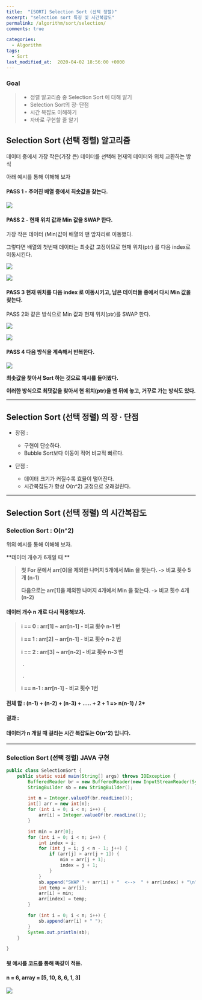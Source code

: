 ```yaml
---
title:  "[SORT] Selection Sort (선택 정렬)"
excerpt: "selection sort 특징 및 시간복잡도"
permalink: /algorithm/sort/selection/
comments: true

categories:
  - Algorithm
tags: 
  - Sort
last_modified_at:  2020-04-02 18:56:00 +0000
---
```


### Goal

> - 정렬 알고리즘 중 Selection Sort 에 대해 알기
> - Selection Sort의 장· 단점 
> - 시간 복잡도 이해하기 
> - 자바로 구현할 줄 알기



## Selection Sort (선택 정렬) 알고리즘

데이터 중에서 가장 작은(가장 큰) 데이터를 선택해 현재의 데이터와 위치 교환하는 방식

아래 예시를 통해 이해해 보자 

#### PASS 1  -  주어진 배열 중에서 최솟값을 찾는다.

![](https://chlgpdus921.github.io/assets/images/selectionsort/그림1.png) 




#### PASS 2  -  현재 위치 값과 Min 값을 SWAP 한다. 

가장 작은 데이터 (Min)값이 배열의 맨 앞자리로 이동했다.

그렇다면 배열의 첫번째 데이터는 최솟값 고정이므로 현재 위치(ptr) 를 다음 index로 이동시킨다.  

![](https://chlgpdus921.github.io/assets/images/selectionsort/그림2.png) 

![](https://chlgpdus921.github.io/assets/images/selectionsort/그림3.png)




#### PASS 3  현재 위치를 다음 index 로 이동시키고, 남은 데이터들 중에서 다시 Min 값을 찾는다. 

PASS 2와 같은 방식으로 Min 값과 현재 위치(ptr)를 SWAP 한다. 

![](https://chlgpdus921.github.io/assets/images/selectionsort/그림4.png)



![](https://chlgpdus921.github.io/assets/images/selectionsort/그림5.png)



#### PASS 4  다음 방식을 계속해서 반복한다.

![](https://chlgpdus921.github.io/assets/images/selectionsort/그림6.png)



**최솟값을 찾아서  Sort 하는 것으로 예시를 들어봤다.**

**이러한 방식으로 최댓값을 찾아서 현 위치(ptr)을 맨 뒤에 놓고, 거꾸로 가는 방식도 있다.**

---

## Selection Sort (선택 정렬) 의 장 · 단점

- 장점 :
  - 구현이 단순하다. 
  - Bubble Sort보다 이동이 적어 비교적 빠르다. 

- 단점 :
  - 데이터 크기가 커질수록 효율이 떨어진다.
  - 시간복잡도가  항상 O(n^2) 고정으로 오래걸린다. 

---

## Selection Sort (선택 정렬) 의 시간복잡도

### Selection Sort  :   O(n^2) 

위의 예시를 통해 이해해 보자.



**데이터 개수가 6개일 때 **

> **첫 For 문에서 arr[0]을 제외한 나머지 5개에서 Min 을 찾는다.  -> 비교 횟수 5개 (n-1)**
>
> **다음으로는 arr[1]을 제외한 나머지 4개에서 Min 을 찾는다.     -> 비교 횟수 4개 (n-2)** 



#### 데이터 개수 n 개로 다시 적용해보자.

> **i == 0   :  arr[1] ~ arr[n-1]  -  비교 횟수 n-1 번**
>
> **i == 1   :  arr[2] ~ arr[n-1]  -  비교 횟수 n-2 번**
>
> **i == 2   :  arr[3] ~ arr[n-2]  -  비교 횟수 n-3 번**
>
> ​									**.**
>
> ​									**.**
>
> **i == n-1   :  arr[n-1]  -  비교 횟수 1번**

#### 전체 합 :  (n-1) + (n-2) + (n-3) + ..... + 2 + 1 =>  n(n-1) / 2*



#### 결과 : 
#### 데이터가 n 개일 때 걸리는 시간 복잡도는 O(n^2) 입니다. 



---

### Selection Sort (선택 정렬)  JAVA 구현

```java
public class SelectionSort {
	public static void main(String[] args) throws IOException {
		BufferedReader br = new BufferedReader(new InputStreamReader(System.in));
		StringBuilder sb = new StringBuilder();

		int n = Integer.valueOf(br.readLine());
		int[] arr = new int[n];
		for (int i = 0; i < n; i++) {
			arr[i] = Integer.valueOf(br.readLine());
		}

		int min = arr[0];
		for (int i = 0; i < n; i++) {
			int index = i;
			for (int j = i; j < n - 1; j++) {
				if (arr[j] > arr[j + 1]) {
					min = arr[j + 1];
					index = j + 1;
				}
			}
			sb.append("SWAP " + arr[i] + "  <-->  " + arr[index] + "\n");
			int temp = arr[i];
			arr[i] = min;
			arr[index] = temp;
		}

		for (int i = 0; i < n; i++) {
			sb.append(arr[i] + " ");
		}
		System.out.println(sb);
	}

}
```


#### 윗 예시를 코드를 통해 똑같이 적용.

#### n = 6,  array = [5, 10, 8, 6, 1, 3]

![](https://chlgpdus921.github.io/assets/images/selectionsort/result.PNG)



